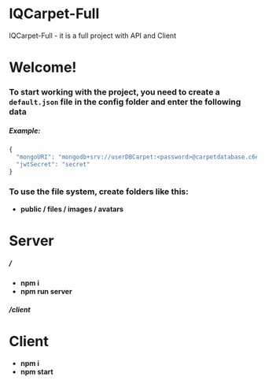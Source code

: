 # IQCarpet-Full

IQCarpet-Full - it is a full project with API and Client

# Welcome!

### To start working with the project, you need to create a `default.json` file in the config folder and enter the following data

##### Example:

```js
{
  "mongoURI": "mongodb+srv://userDBCarpet:<password>@carpetdatabase.c6een.mongodb.net/CarpetDataBase?retryWrites=true&w=majority",
  "jwtSecret": "secret"
}
```

### To use the file system, create folders like this:

- **public / files / images / avatars**

# Server

##### /

- **npm i**
- **npm run server**

##### /client

# Client

- **npm i**
- **npm start**
